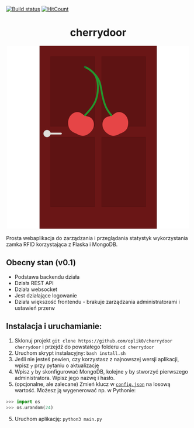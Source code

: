 [![Build status](https://github.com/oplik0/cherrydoor/workflows/test/badge.svg)](https://github.com/oplik0/cherrydoor/actions?query=workflow%3Atest)
[![HitCount](http://hits.dwyl.io/oplik0/cherrydoor.svg)](http://hits.dwyl.io/oplik0/cherrydoor)

<h1 align="center">cherrydoor</h1>
<p align="center">
  <img src="static/images/logo/logo.svg">
</p>
Prosta webaplikacja do zarządzania i przeglądania statystyk wykorzystania zamka RFID korzystająca z Flaska i MongoDB.

## Obecny stan (v0.1)

- Podstawa backendu działa
- Działa REST API
- Działa websocket
- Jest działające logowanie
- Działa większość frontendu - brakuje zarządzania administratorami i ustawień przerw

## Instalacja i uruchamianie:

1. Sklonuj projekt `git clone https://github.com/oplik0/cherrydoor cherrydoor` i przejdź do powstałego folderu `cd cherrydoor`
2. Uruchom skrypt instalacyjny: `bash install.sh`
3. Jeśli nie jesteś pewien, czy korzystasz z najnowszej wersji aplikacji, wpisz `y` przy pytaniu o aktualizację
4. Wpisz `y` by skonfigurować MongoDB, kolejne `y` by stworzyć pierwszego administratora. Wpisz jego nazwę i hasło.
5. (opcjonalne, ale zalecane) Zmień klucz w [`config.json`](config.json) na losową wartość. Możesz ją wygenerować np. w Pythonie:

```Python
>>> import os
>>> os.urandom(24)
```

5. Uruchom aplikację: `python3 main.py`

